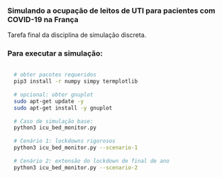 ### Simulando a ocupação de leitos de UTI para pacientes com COVID-19 na França
Tarefa final da disciplina de simulação discreta.

### Para executar a simulação:
```bash
 
  # obter pacotes requeridos
  pip3 install -r numpy simpy termplotlib
  
  # opcional: obter gnuplot
  sudo apt-get update -y
  sudo apt-get install -y gnuplot
  
  # Caso de simulação base:
  python3 icu_bed_monitor.py 
  
  # Cenário 1: lockdowns rigorosos
  python3 icu_bed_monitor.py --scenario-1
  
  # Cenário 2: extensão do lockdown de final de ano
  python3 icu_bed_monitor.py --scenario-2
```
